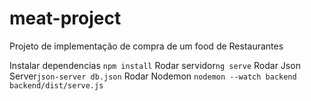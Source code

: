 # meat-project

Projeto de implementação de compra de um food de Restaurantes

Instalar dependencias `npm install`
Rodar servidor`ng serve`
Rodar Json Server`json-server db.json`
Rodar Nodemon `nodemon --watch backend backend/dist/serve.js`
